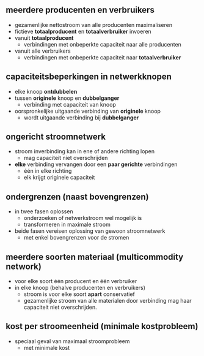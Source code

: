 
## meerdere producenten en verbruikers

* gezamenlijke nettostroom van alle producenten maximaliseren
* fictieve **totaalproducent** en **totaalverbruiker** invoeren
* vanuit **totaalproducent**
    * verbindingen met onbeperkte capaciteit naar alle producenten
* vanuit alle verbruikers
    * verbindingen met onbeperkte capaciteit naar **totaalverbruiker**

## capaciteitsbeperkingen in netwerkknopen

* elke knoop **ontdubbelen**
* tussen **originele** knoop en **dubbelganger**
    * verbinding met capaciteit van knoop
* oorspronkelijke uitgaande verbinding van **originele** knoop
    * wordt uitgaande verbinding bij **dubbelganger**

## ongericht stroomnetwerk

* stroom inverbinding kan in ene of andere richting lopen
    * mag capaciteit niet overschrijden
* **elke** verbinding vervangen door een **paar gerichte** verbindingen
    * één in elke richting
    * elk krijgt originele capaciteit

## ondergrenzen (naast bovengrenzen)

* in twee fasen oplossen
    * onderzoeken of netwerkstroom wel mogelijk is
    * transformeren in maximale stroom
* beide fasen vereisen oplossing van gewoon stroomnetwerk
    * met enkel bovengrenzen voor de stromen

## meerdere soorten materiaal (multicommodity network)

* voor elke soort één producent en één verbruiker
* in elke knoop (behalve producenten en verbruikers)
    * stroom is voor elke soort **apart** conservatief
    * gezamenlijke stroom van alle materialen door verbinding mag haar capaciteit niet overschrijden.

## kost per stroomeenheid (minimale kostprobleem)

* speciaal geval van maximaal stroomprobleem
    * met minimale kost
